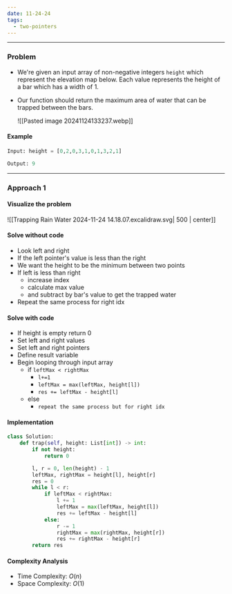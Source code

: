 ```yaml
---
date: 11-24-24
tags:
  - two-pointers
---
```

---
### Problem

- We're given an input array of non-negative integers `height` which represent the elevation map below. Each value represents the height of a bar which has a width of 1. 
- Our function should return the maximum area of water that can be trapped between the bars. 
  
  ![[Pasted image 20241124133237.webp]]

#### Example

```python
Input: height = [0,2,0,3,1,0,1,3,2,1]

Output: 9
```

---
### Approach 1

#### Visualize the problem

![[Trapping Rain Water 2024-11-24 14.18.07.excalidraw.svg| 500 | center]]
#### Solve without code

- Look left and right
- If the left pointer's value is less than the right
- We want the height to be the minimum between two points
- If left is less than right 
	- increase index
	- calculate max value 
	- and subtract by bar's value to get the trapped water
- Repeat the same process for right idx
#### Solve with code

- If height is empty return 0
- Set left and right values
- Set left and right pointers
- Define result variable
- Begin looping through input array
	- if `leftMax < rightMax`
		- `l+=1`
		- `leftMax = max(leftMax, height[l])`
		- `res += leftMax - height[l]`
	- else
		- `repeat the same process but for right idx`

#### Implementation

```python
class Solution:
    def trap(self, height: List[int]) -> int:
        if not height:
            return 0

        l, r = 0, len(height) - 1
        leftMax, rightMax = height[l], height[r]
        res = 0
        while l < r:
            if leftMax < rightMax:
                l += 1
                leftMax = max(leftMax, height[l])
                res += leftMax - height[l]
            else:
                r -= 1
                rightMax = max(rightMax, height[r])
                res += rightMax - height[r]
        return res
```

#### Complexity Analysis

- Time Complexity: $O(n)$
- Space Complexity: $O(1)$
